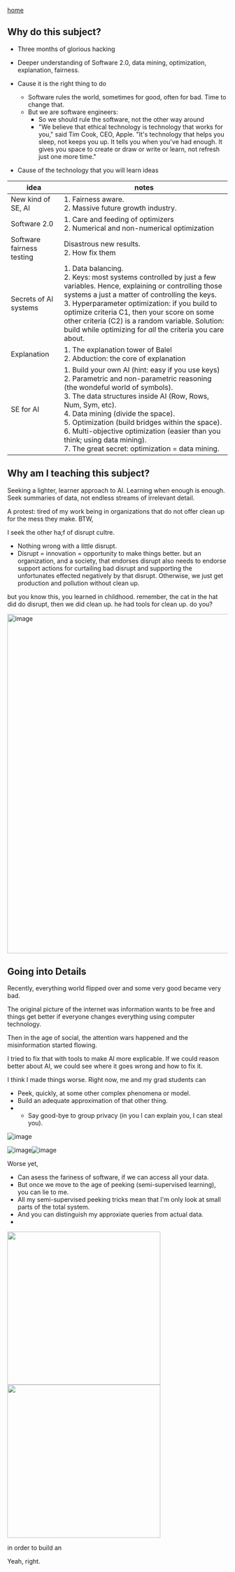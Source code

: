 [home](/README.md)



## Why do this subject?

- Three months of glorious hacking
- Deeper  understanding of Software 2.0,
  data mining, optimization, explanation,
  fairness.
- Cause it is the right thing to do
  - Software rules the  world, sometimes for good, often for bad.
    Time to change  that.
  - But we  are  software engineers:
    - So we should rule the  software, not the other way  around
    - "We believe that ethical technology is technology that works for
you," said Tim Cook, CEO, Apple. "It's technology that helps you sleep, not keeps
you up. It tells you when you've had enough. It gives you space to
create or draw or write or learn, not refresh just one more time."

- Cause of the technology that you will learn
   ideas

| idea | notes |
|------|-------|
|New kind of SE, AI| 1. Fairness aware.<br>2. Massive future growth industry.|
| Software 2.0 |1. Care and feeding of optimizers<br>  2. Numerical and non-numerical optimization|
| Software fairness testing | Disastrous  new results.<br> 2. How fix them|
|Secrets of AI systems| 1. Data balancing.<br> 2. Keys: most systems controlled by just a few variables. Hence, explaining or controlling those systems  a just a matter of controlling the keys. <br>3. Hyperparameter optimization: if you build to optimize criteria C1, then your score on some other criteria (C2) is a random variable. Solution: build while optimizing for _all_ the criteria you care about.|
|Explanation| 1. The explanation tower of Balel<br>2. Abduction: the core of explanation|
|SE for AI| 1. Build your own AI (hint: easy if you use keys)<br>2.  Parametric and non-parametric reasoning (the wondeful world of symbols).<br>3. The data structures inside AI (Row, Rows, Num, Sym, etc).<br> 4. Data mining (divide the space).<br>5. Optimization (build bridges within the space).<br>6. Multi-objective optimization (easier than you think; using data mining).<br>7. The great secret: optimization = data mining.|


## Why am I teaching this subject?

Seeking a lighter, learner approach to AI. Learning when enough is enough.
Seek summaries of data, not endless streams of irrelevant detail.

A protest: tired of my work being in organizations that do not offer
clean up for the mess they make. BTW, 

I seek the other ha;f of disrupt cultre.

- Nothing wrong with a little
disrupt. 
- Disrupt = innovation = opportunity to make things better.
but an organization, and a society, that endorses disrupt also needs
to endorse support actions for curtailing bad disrupt and supporting
the unfortunates effected negatively by that  disrupt. Otherwise, we
just get production and pollution without clean up. 

but  you  know this, you learned in childhood. remember, the
cat in the hat did do disrupt, then we did clean up. he had tools
for clean up. do  you?
                
<img width="776" alt="image" src="https://user-images.githubusercontent.com/29195/129815422-5a3be6e9-352d-46ad-9dd8-3f0d472a4b14.png">

## Going into Details

Recently, everything world flipped over and some very good became very bad.

The original picture of the internet was information wants to
be free and things get better if everyone changes everything using
computer technology.

Then in the age of social, the  attention wars  happened and  the misinformation started
flowing.

I tried to fix that with tools to make AI more explicable. If we could reason better about AI,
we could see where it goes wrong and how to fix it.


I think I made things worse. Right now, me and my grad students can
- Peek, quickly, at some other complex phenomena or model.
-  Build an adequate approximation of that other thing.
-  - Say good-bye to group privacy (in you I can explain you, I can steal you).

![image](https://user-images.githubusercontent.com/29195/129938660-52b6988b-c6df-4ff0-a424-4b00189d7bf2.png)

![image](https://user-images.githubusercontent.com/29195/129939306-b2dbbbe8-40dd-4659-bcb9-77f908d0c274.png)![image](https://user-images.githubusercontent.com/29195/129939329-1cd68376-d10c-4b37-9eaa-b557dac2c4eb.png)



Worse yet, 
- Can asess the fariness of software, if we can access all your data.
-  But once we move to the age of peeking (semi-supervised learning), you can lie to me.
-  All my semi-supervised peeking tricks mean that I'm only look at small parts of the total system.
-  And you can distinguish my approxiate queries from actual data.
-  

<img src="https://user-images.githubusercontent.com/29195/129940131-77a394eb-9387-44f7-afbc-dd8833635b72.png" width=350>
<img src="https://user-images.githubusercontent.com/29195/129939923-a1bbd465-40df-459f-abd6-2f96a70e5525.png" width=350>


in order to build an  

Yeah, right.



